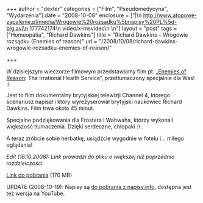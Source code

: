 +++
author = "dexter"
categories = ["Film", "Pseudomedycyna", "Wydarzenia"]
date = "2008-10-08"
enclosure = ["|\n    http://www.atopowe-zapalenie.pl/media/Wrogowie%20rozsadku%5bnapisy%20PL%5d-big.avi\n    177742174\n    video/x-msvideo\n    \n"]
layout = "post"
tags = ["Homeopatia", "Richard Dawkins"]
title = "Richard Dawkins – Wrogowie rozsądku (Enemies of reason)"
url = "/2008/10/08/richard-dawkins-wrogowie-rozsadku-enemies-of-reason/"

+++

W dzisiejszym wieczorze filmowym przedstawiamy film pt. &#8222;[Enemies of Reason][1]: The Irrational Health Service&#8221;, przetłumaczony specjalnie dla Was! <img src="http://blog.atopowe.pl/wp-includes/images/smilies/simple-smile.png" alt=":)" class="wp-smiley" style="height: 1em; max-height: 1em;" />

<!--more-->



Jest to film dokumentalny brytyjskiej telewizji Channel 4, którego scenariusz napisał i który wyreżyserował brytyjski naukowiec Richard Dawkins. Film trwa około 45 minut.

Specjalne podziękowania dla Frostera i Wahwaha, którzy wykonali większość tłumaczenia. Dzięki serdeczne, chłopaki  <img src="http://blog.atopowe.pl/wp-includes/images/smilies/simple-smile.png" alt=":)" class="wp-smiley" style="height: 1em; max-height: 1em;" />.

A teraz zróbcie sobie herbatkę, usiądźcie wygodnie w fotelu i&#8230; miłego oglądania!

_Edit (16.10.2008): Link prowadzi do pliku o większej niż poprzednio rozdzielczości._

[Link do pobrania][2] (170 MB)

UPDATE (2008-10-19): Napisy są [do pobrania z napisy.info][3], dostępna jest też wersja na YouTube.

 [1]: http://pl.wikipedia.org/wiki/Wrogowie_rozs%C4%85dku
 [2]: http://www.atopowe-zapalenie.pl/media/Wrogowie%20rozsadku%5bnapisy%20PL%5d-big.avi "Wrogowie rozsądku"
 [3]: http://napisy.info/SzukajNapisow.php?to=Enemies+of+Reason%2C+The&tp=Wrogowie+rozs%B1dku&k=